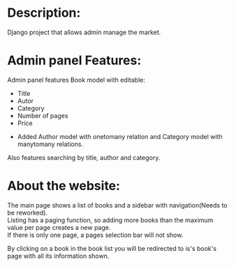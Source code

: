 # Description:
  Django project that allows admin manage the market.

# Admin panel Features:
  Admin panel features Book model with editable:
  - Title
  - Autor
  - Category
  - Number of pages
  - Price

* Added Author model with onetomany relation and Category model with manytomany relations. </br>

Also features searching by title, author and category.


# About the website:
The main page shows a list of books and a sidebar with navigation(Needs to be reworked). </br>
Listing has a paging function, so adding  more books than the maximum value per page creates a new page. </br>
If there is only one page, a pages selection bar will not show. </br>

By clicking on a book in the book list you will be redirected to is's book's page with all its information shown. </br> 
